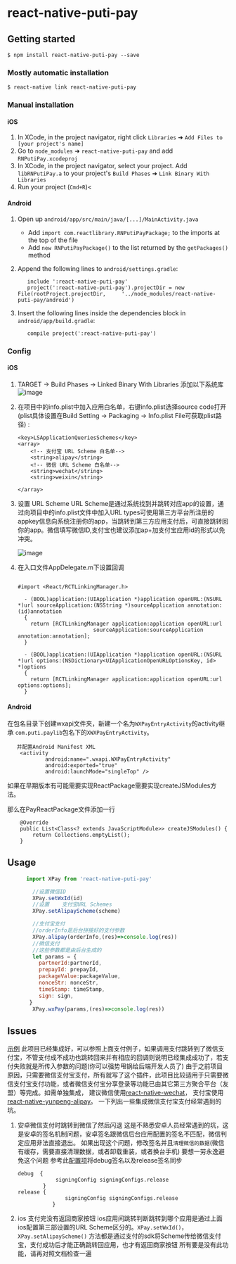 # react-native-puti-pay

## Getting started

`$ npm install react-native-puti-pay --save`

### Mostly automatic installation

`$ react-native link react-native-puti-pay`

### Manual installation

#### iOS

1. In XCode, in the project navigator, right click `Libraries` ➜ `Add Files to [your project's name]`
2. Go to `node_modules` ➜ `react-native-puti-pay` and add `RNPutiPay.xcodeproj`
3. In XCode, in the project navigator, select your project. Add `libRNPutiPay.a` to your project's `Build Phases` ➜ `Link Binary With Libraries`
4. Run your project (`Cmd+R`)<

#### Android

1. Open up `android/app/src/main/java/[...]/MainActivity.java`
   - Add `import com.reactlibrary.RNPutiPayPackage;` to the imports at the top of the file
   - Add `new RNPutiPayPackage()` to the list returned by the `getPackages()` method
2. Append the following lines to `android/settings.gradle`:

   ```
      include ':react-native-puti-pay'
      project(':react-native-puti-pay').projectDir = new File(rootProject.projectDir,     '../node_modules/react-native-puti-pay/android')
   ```
3. Insert the following lines inside the dependencies block in `android/app/build.gradle`:

   ```
      compile project(':react-native-puti-pay')
   ```

### Config

#### iOS

1. TARGET -> Build Phases -> Linked Binary With Libraries 添加以下系统库
![image](https://github.com/puti94/react-native-puti-pay/blob/master/screenshot/WX20171125-142402.png)

2. 在项目中的info.plist中加入应用白名单，右键info.plist选择source code打开(plist具体设置在Build Setting -> Packaging -> Info.plist File可获取plist路径) :

   ```
   <key>LSApplicationQueriesSchemes</key>
   <array>
       <!-- 支付宝 URL Scheme 白名单-->
       <string>alipay</string>
       <!-- 微信 URL Scheme 白名单-->
       <string>wechat</string>
       <string>weixin</string>
   
   </array>
   ```

3. 设置 URL Scheme URL Scheme是通过系统找到并跳转对应app的设置，通过向项目中的info.plist文件中加入URL types可使用第三方平台所注册的appkey信息向系统注册你的app，当跳转到第三方应用支付后，可直接跳转回你的app。微信填写微信ID,支付宝也建议添加ap+加支付宝应用id的形式以免冲突。

   ![image](https://github.com/puti94/react-native-puti-pay/blob/master/screenshot/WX20171125-142504.png)

4. 在入口文件AppDelegate.m下设置回调

   ```
   
   #import <React/RCTLinkingManager.h>
   
     - (BOOL)application:(UIApplication *)application openURL:(NSURL *)url sourceApplication:(NSString *)sourceApplication annotation:(id)annotation
     {
       return [RCTLinkingManager application:application openURL:url
                           sourceApplication:sourceApplication annotation:annotation];
     }
   
     - (BOOL)application:(UIApplication *)application openURL:(NSURL *)url options:(NSDictionary<UIApplicationOpenURLOptionsKey, id> *)options
     {
       return [RCTLinkingManager application:application openURL:url options:options];
     }
   ```

#### Android

在包名目录下创建wxapi文件夹，新建一个名为`WXPayEntryActivity`的activity继承 `com.puti.paylib`包名下的`XWXPayEntryActivity`。

```
   并配置Android Manifest XML
    <activity
            android:name=".wxapi.WXPayEntryActivity"
            android:exported="true"
            android:launchMode="singleTop" />
```

 如果在早期版本有可能需要实现ReactPackage需要实现createJSModules方法。

 那么在PayReactPackage文件添加一行

```
    @Override
    public List<Class<? extends JavaScriptModule>> createJSModules() {
        return Collections.emptyList();
    }
```

## Usage

```javascript
      import XPay from 'react-native-puti-pay'

        //设置微信ID
        XPay.setWxId(id)
        //设置    支付宝URL Schemes
        XPay.setAlipayScheme(scheme)

        //支付宝支付
        //orderInfo是后台拼接好的支付参数
        XPay.alipay(orderInfo,(res)=>console.log(res))
        //微信支付
        //这些参数都是由后台生成的
        let params = {
          partnerId:partnerId,
          prepayId: prepayId,
          packageValue:packageValue,
          nonceStr: nonceStr,
          timeStamp: timeStamp,
          sign: sign,
       }
        XPay.wxPay(params,(res)=>console.log(res))
```

## Issues


[示例](https://github.com/puti94/RNExample/blob/master/src/pages/PayPage.js)
此项目已经集成好，可以参照上面支付例子，如果调用支付跳转到了微信支付宝，不管支付成不成功也跳转回来并有相应的回调则说明已经集成成功了，若支付失败就是所传入参数的问题(你可以强势甩锅给后端开发人员了)
由于之前项目原因，只需要微信支付宝支付，所有就写了这个插件，此项目比较适用于只需要微信支付宝支付功能，或者微信支付宝分享登录等功能已由其它第三方聚合平台（友盟）等完成。如需单独集成，
建议微信使用[react-native-wechat](https://github.com/yorkie/react-native-wechat)，
支付宝使用[react-native-yunpeng-alipay](https://www.npmjs.com/package/react-native-yunpeng-alipay)。
一下列出一些集成微信支付宝支付经常遇到的坑。

1. 安卓微信支付时跳转到微信了然后闪退
   这是不熟悉安卓人员经常遇到的坑，这是安卓的签名机制问题，安卓签名跟微信后台应用配置的签名不匹配，微信判定应用非法直接退出。
   如果出现这个问题，修改签名并且`清理微信的数据`(微信有缓存，需要直接清理数据，或者卸载重装，或者换台手机)
   要想一劳永逸避免这个问题 参考此[配置项](https://github.com/puti94/RNExample/blob/master/android/app/build.gradle)将debug签名以及release签名同步

   ```
   debug  {
               signingConfig signingConfigs.release
           }
   release {
                  signingConfig signingConfigs.release
              }
   ```

2. ios 支付完没有返回商家按钮
   ios应用间跳转判断跳转到哪个应用是通过上面ios配置第三部设置的URL Scheme区分的。`XPay.setWxId()`，`XPay.setAlipayScheme()` 方法都是通过支付的sdk将Scheme传给微信支付宝，支付成功后才能正确跳转回应用，也才有返回商家按钮
   所有要是没有此功能，请再对照文档检查一遍
